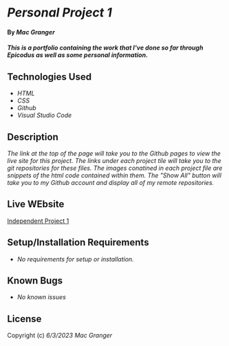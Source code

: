 # _Personal Project 1_

#### By _**Mac Granger**_

#### _This is a portfolio containing the work that I've done so far through Epicodus as well as some personal information._

## Technologies Used

* _HTML_
* _CSS_
* _Github_
* _Visual Studio Code_

## Description

_The link at the top of the page will take you to the Github pages to view the live site for this project. The links under each project tile will take you to the git repositories for these files. The images conatined in each project file are snippets of the html code contained within them. The "Show All" button will take you to my Github account and display all of my remote repositories._

## Live WEbsite
[Independent Project 1](https://mac-ziis.github.io/independent-project-1/) 


## Setup/Installation Requirements

* _No requirements for setup or installation._

## Known Bugs

* _No known issues_

## License

Copyright (c) _6/3/2023_ _Mac Granger_
